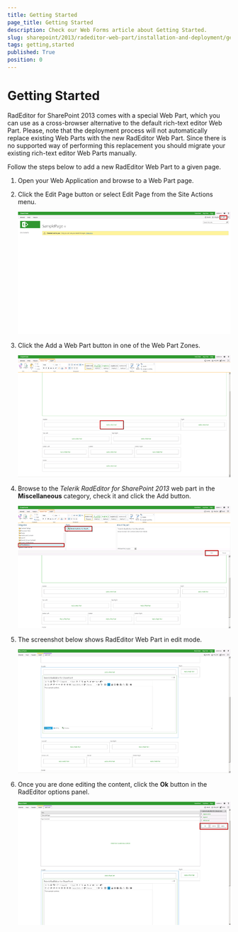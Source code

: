 ```yaml
---
title: Getting Started
page_title: Getting Started
description: Check our Web Forms article about Getting Started.
slug: sharepoint/2013/radeditor-web-part/installation-and-deployment/getting-started
tags: getting,started
published: True
position: 0
---
```


# Getting Started





RadEditor for SharePoint 2013 comes with a special Web Part, which you can use as a cross-browser alternative to the default rich-text editor Web Part. Please, note that the deployment process will not automatically replace existing Web Parts with the new RadEditor Web Part. Since there is no supported way of performing this replacement you should migrate your existing rich-text editor Web Parts manually.

Follow the steps below to add a new RadEditor Web Part to a given page.

1. Open your Web Application and browse to a Web Part page.

1. Click the Edit Page button or select Edit Page from the Site Actions menu.

	![sp 2013-edit-page](images/sp2013-edit-page.png)

1. Click the Add a Web Part button in one of the Web Part Zones.
	
	![sp 2013-add-web-part](images/sp2013-add-web-part.png)

1. Browse to the *Telerik RadEditor for SharePoint 2013* web part in the **Miscellaneous** category, check it and click the Add button.

	![sp 2013-select-web-part](images/sp2013-select-web-part.png)

1. The screenshot below shows RadEditor Web Part in edit mode.

	![sp 2013-editing-webpart](images/sp2013-editing-webpart.png)

1. Once you are done editing the content, click the **Ok** button in the RadEditor options panel.

	![sp 2013-apply-web-part-changes](images/sp2013-apply-web-part-changes.png)

